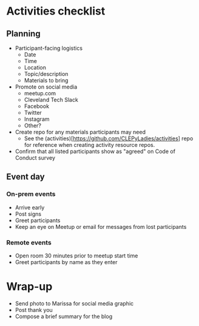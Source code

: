 # Activities checklist

## Planning

- Participant-facing logistics
  - Date
  - Time
  - Location
  - Topic/description
  - Materials to bring
- Promote on social media
  - meetup.com
  - Cleveland Tech Slack
  - Facebook
  - Twitter
  - Instagram
  - Other?
- Create repo for any materials participants may need
  - See the (activities)[https://github.com/CLEPyLadies/activities] repo for reference
when creating activity resource repos.
- Confirm that all listed participants show as "agreed" on Code of Conduct survey

## Event day

### On-prem events

- Arrive early
- Post signs
- Greet participants
- Keep an eye on Meetup or email for messages from lost participants

### Remote events

- Open room 30 minutes prior to meetup start time
- Greet participants by name as they enter

# Wrap-up

- Send photo to Marissa for social media graphic
- Post thank you
- Compose a brief summary for the blog
